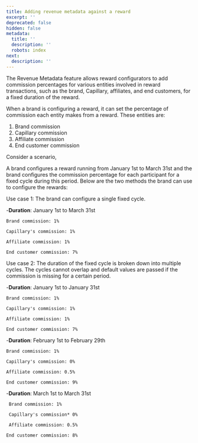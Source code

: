 ```yaml
---
title: Adding revenue metadata against a reward
excerpt: ''
deprecated: false
hidden: false
metadata:
  title: ''
  description: ''
  robots: index
next:
  description: ''
---
```

The Revenue Metadata feature allows reward configurators to add commission percentages for various entities involved in reward transactions, such as the brand, Capillary, affiliates, and end customers, for a fixed duration of the reward.

When a brand is configuring a reward, it can set the percentage of commission each entity makes from a reward. These entities are: 

1. Brand commission 
2. Capillary commission 
3. Affiliate commission 
4. End customer commission 

Consider a scenario, 

A brand configures a reward running from January 1st to March 31st and the brand configures the commission percentage for each participant for a fixed cycle during this period. Below are the two methods the brand can use to configure the rewards:

Use case 1: The brand can configure a single fixed cycle. 

\-**Duration**: January 1st to March 31st

```
Brand commission: 1%

Capillary's commission: 1%

Affiliate commission: 1%

End customer commission: 7%
```

Use case 2: The duration of the fixed cycle is broken down into multiple cycles. The cycles cannot overlap and default values are passed if the commission is missing for a certain period.

\-**Duration**: January 1st to January 31st

```
Brand commission: 1%

Capillary's commission: 1%

Affiliate commission: 1%

End customer commission: 7%
```

\-**Duration**: February 1st to February 29th

```
Brand commission: 1%

Capillary's commission: 0%

Affiliate commission: 0.5%

End customer commission: 9%
```

\-**Duration**: March 1st to March 31st

```
 Brand commission: 1%

 Capillary's commission* 0%

 Affiliate commission: 0.5%

End customer commission: 8%
```
